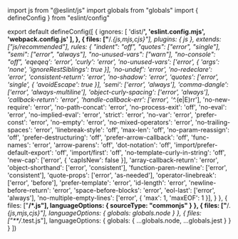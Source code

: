 
import js from "@eslint/js"
import globals from "globals"
import { defineConfig } from "eslint/config"

export default defineConfig([
  {
    ignores: [
      'dist/**',
      'eslint.config.mjs',
      'webpack.config.js'
    ],
  },
  {
    files: ["**/*.{js,mjs,cjs}"],
    plugins: { js },
    extends: ["js/recommended"],
    rules: {
      "indent": "off",
      "quotes": ["error", "single"],
      "semi": ["error", "always"],
      "no-unused-vars": ["warn"],
      "no-console": "off",
      'eqeqeq': 'error',
      'curly': 'error',
      'no-unused-vars': ['error', { 'args': 'none', 'ignoreRestSiblings': true }],
      'no-undef': 'error',
      'no-redeclare': 'error',
      'consistent-return': 'error',
      'no-shadow': 'error',
      'quotes': ['error', 'single', { 'avoidEscape': true }],
      'semi': ['error', 'always'],
      'comma-dangle': ['error', 'always-multiline'],
      'object-curly-spacing': ['error', 'always'],
      'callback-return': 'error',
      'handle-callback-err': ['error', '^.*(e|E)rr'],
      'no-new-require': 'error',
      'no-path-concat': 'error',
      'no-process-exit': 'off',
      'no-eval': 'error',
      'no-implied-eval': 'error',
      'strict': 'error',
      'no-var': 'error',
      'prefer-const': 'error',
      'no-empty': 'error',
      'no-mixed-operators': 'error',
      'no-trailing-spaces': 'error',
      'linebreak-style': 'off',
      'max-len': 'off',
      'no-param-reassign': 'off',
      'prefer-destructuring': 'off',
      'prefer-arrow-callback': 'off',
      'func-names': 'error',
      'arrow-parens': 'off',
      'dot-notation': 'off',
      'import/prefer-default-export': 'off',
      'import/first': 'off',
      'no-template-curly-in-string': 'off',
      'new-cap': ['error', { 'capIsNew': false }],
      'array-callback-return': 'error',
      'object-shorthand': ['error', 'consistent'],
      'function-paren-newline': ['error', 'consistent'],
      'quote-props': ['error', 'as-needed'],
      'operator-linebreak': ['error', 'before'],
      'prefer-template': 'error',
      'id-length': 'error',
      'newline-before-return': 'error',
      'space-before-blocks': 'error',
      'eol-last': ['error', 'always'],
      'no-multiple-empty-lines': ['error', { 'max': 1, 'maxEOF': 1 }],
    }
  },
  {
    files: ["**/*.js"],
    languageOptions: {
      sourceType: "commonjs"
    }
  },
  {
    files: ["**/*.{js,mjs,cjs}"],
    languageOptions: {
      globals: globals.node
    }
  },
  {
    files: ["**/*.test.js"],
    languageOptions: {
      globals: {
        ...globals.node,
        ...globals.jest
      }
    }
  }
])
